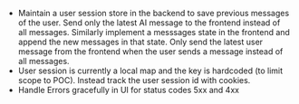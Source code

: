 - Maintain a user session store in the backend to save previous messages of the user. Send only the latest AI message to the frontend instead of all messages. Similarly implement a messsages state in the frontend and append the new messages in that state. Only send the latest user message from the frontend when the user sends a message instead of all messages.
- User session is currently a local map and the key is hardcoded (to limit scope to POC). Instead track the user session id with cookies.
- Handle Errors gracefully in UI for status codes 5xx and 4xx
